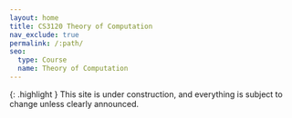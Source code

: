 ```yaml
---
layout: home
title: CS3120 Theory of Computation
nav_exclude: true
permalink: /:path/
seo:
  type: Course
  name: Theory of Computation
---
```





{: .highlight }
This site is under construction, and everything is subject to change unless clearly announced.



<!-- 
Welcome to CS 6222, Cryptography!
----------------------------------------

Cryptographic primitives are applied almost everywhere on the network, for instance, encryption and authentication are necessary. In this course, we will start from the theoretic foundations that consolidates our belief in cryptography, and then we will visit some essential protocols as well as recent advances in cryptography. A major theme of this course is "provable security," that is, to define the desired security and then to rigorously prove the security is achieved. Hence, students are expected to be familiar with algorithms and mathematical proofs.

Please send me an email if you have questions.

Prerequisites
---------
[CS 3120 Discrete Mathematics and Theory 2](https://uvatoc.github.io/) or equivalent course is necessary.
Also, Probability (APMA 3100) is good-to-have.

This course requires DMT2 (CS3120) because it heavily relies on the concepts such as reductions, decision problems, NP-complete and computation models like Turing machines, and some ideas from complexity. The concepts are covered in DMT2 (and sometimes partly in DSA2, CS3100). Because they are required in both BSCS and BACS, they are used directly as preliminary knowledge in the course.
Also, reading and writing formal math proofs is necessary.

Classroom
---------

**Days and Times:** Tueday/Thursday 11:00am -- 12:15pm (2024)

**Location:** Rice Hall 340 ![UVA Engineering](assets/images/uva-eng.png){:style="vertical-align: middle;"}

Instructor and TA Information
------------------------------

**Instructor:** Wei-Kai Lin [(audio)](https://www.name-coach.com/wei-kai-lin-4568fe92-7831-4780-a68c-361f76dee197), email: wklin-course (at virginia dot edu)

Office Hours and TA
------------

See [Canvas](https://canvas.its.virginia.edu).

Course Work
--------------

The course work consist of the following.

- (50%) Written homework 
- (15%) Scribe notes (this weight may change according to number of students)
- (20%) Final project (presentation and report)
- (15%) Final exam, written
- (10%, bonus) Quizzes and other

The final grade will follow the [CS Department guidelines](https://uvacsadvising.org/policies.html#cs-department-grading-guidelines).

We will use the [Canvas](https://canvas.its.virginia.edu) website to manage homework, exam, and grades. Please also use the discuss page on Canvas if you have course related questions.

### Homework

The homework submissions shall be PDF and typeset in Tex/Latex (template will be provided).

Every student shall submit homework individually. You are free to discuss with other students in this class, but in that case, you shall add an **Acknowledgement** paragraph explicitly. Similarly, you are allowed to make use of published material as long as you cite it properly with a **References** section. In any case, it is a violation if you copy text directly, or if you are unable to explain your solution orally.

Specifically, the purpose of homework (and this course) is to compare and understand security definitions and to rigorously prove or argue the security. Hence, when working on homework, the following approaches are listed from **the more preferred** to **less preferred**:

1. Using in-class materials, including lecture notes, textbook sections that are covered, or office hours.
2. Discussing with students in this class (must acknowledge it)
3. Referring to other published literature, including textbook sections that are not yet covered (must reference it)
4. Using ready-made solutions, including asking other people, using generative AI, finding solutions in previous courses in any school (let's try to avoid this)

For example, you wrote your own answer, then you searched for the problem and and then edited your answer. In this case, you should reference (cite) or acknowledge it. In general, internalize your answer and no direct copying, so that you can explain it orally. Edit history (such as Overleaf or Github) is recommended.

There may be additional rules for some homework questions.

### Scribe notes

We will ask students to scribe lecture notes and typeset in Latex (template will be provided). The notes will be posted publicly on this website. There will be roughly 22 lectures, and for each lecture we will ask at most 2 students to scribe collaborately. The notes shall be submitted in 1 lecture week (that is before the next two lectures). Depending on the number of studenets, we may increase the weight of scribing and reduce the weight of final exam.

### Final exam

The time is the same as [UVA schedule](https://registrar.virginia.edu/exam-schedule-fall-2024): Monday, December 16, 2024 9:00AM-12:00PM
(Potential alternative: Monday, December 9)

This will be in person and written one.
No collaboration is permitted on the exams. 
Students may construct a one-page (letter-size, two-sided) reference sheet for use 
during the exam, but all other resources are forbidden (no internet, textbook, other humans, magnification instruments, etc.).

### Final Project

The final project is to read research papers in the area of cryptography, to write a 2-page summary, and then to present the topic in class. In addition to summary, you are encouraged to ask novel questions or to propose novel solutions.

The project is by a group of at most two. Both students in the group get the same grade. Each group is required to submit the authors and the research topic in an 1-page proposal (4%) at mid-semester. The summary (8%) is due at the end of the semester, and the last two to five lectures will be the presentation (8%).

### Honor System

The goal of this course is to define and prove security. Ideally, all your course works shall be based on the materials given in the classroom and references. You are encouraged to read other materials, but searching for **ready-made solutions is discouraged** because it hurts the goal. Similarly, please try not to ask for solution from people out of this class, and please try not to use generative AI.

It is a violation if any of the following cases happens:
 - You copied text directly (from any source).
 - You used any material or discussion without acknowledgement or citation.
 - You are unable to explain your work orally.

Everyone is required to follow the [Honor Codes of UVA](https://honor.virginia.edu/academic-fraud) and avoid [plagiarism](https://honor.virginia.edu/plagiarism-supplement). You are recommended to use a version control system, such as Overleaf or git, so that your thought process justifies the authenticity.

Please also read [detailed policies](uva_support.md) on the use of AI, accommodations, and supports.

Course Outline
--------------

Textbooks:
- Rafael Pass and abhi shelat.
  A Course in Cryptography. 
  \[Ps\] for short.

  Available here:
  [http://www.cs.cornell.edu/courses/cs4830/2010fa/lecnotes.pdf](http://www.cs.cornell.edu/courses/cs4830/2010fa/lecnotes.pdf)


- Jonathan Katz and Yehuda Lindell.
  Introduction to Modern Cryptography.
  \[KL\] for short.

  Online access in UVA library:
  [https://search.lib.virginia.edu/sources/uva_library/items/u10203454](https://search.lib.virginia.edu/sources/uva_library/items/u10203454)

Lecture notes will be provided on this website, so the textbooks are optional.

### Syllabus (tentative)

In the first half, we focus on the necessary properties behind cryptographic primitives,
including computational indistinguishability, pseudo-randomness, and one-wayness,
and we show the direct implications such as encryption and authentication.
In the second half, we move on to more applications as well as recent progresses in cryptography.
The tentative topics are listed below.

1.  Introduction and scope. Logistics. Preliminaries.  
    Match-making. Security definition.
2.  Shannon's definition. One-time pads. Limitation of information theoretic approach.
3.  Efficient computations and efficient adversaries
4.  Private-key encryption, computational indistinguishability 
5.  Pseudo-random generators (PRG)
6.  CPA-secure encryption, pseudo-random functions (PRF)
8.  One-way functions (OWF).
10. Prime Number Theorem. Factoring problem.
11. OWF from factoring assumption. 
9.  Strong OWF from weak OWF (hardness amplification). Universal OWF.
12. Hard-core predicates. PRG from hard-core bits.
13. PRG from any OWF. 
7.  Message authentication codes (MAC). 
14. Digital signature. Identification. 
15. Collision-resistant hash functions. Birthday attack. 
16. Zero-Knowledge proofs, commitment. 
17. Oblivious RAM. 
18. Public-key encryption. Trapdoor permutations.
19. Homomorphic encryption, Fully homomorphic encryption (FHE). 
20. Garbled circuits. Oblivious transfer (OT). Secure two-party computation. 
21. Secret-sharing. Secure multi-party computation. 
22. Private information retrieval (PIR).

Additional Course Material
---------------

\[CS6222 Introduction to Cryptography (UVA, Fall 2023)\]
[https://weikailin.github.io/cs6222-fa23/](https://weikailin.github.io/cs6222-fa23/)

\[Barak\]
An Intensive Introduction to Cryptography.
[https://intensecrypto.org/public/index.html](https://intensecrypto.org/public/index.html)

\[Goldreich\]  
The Foundations of Cryptography.
[https://www.wisdom.weizmann.ac.il/~oded/foc-book.html](https://www.wisdom.weizmann.ac.il/~oded/foc-book.html).  
[online access in UVA library](https://search.lib.virginia.edu/sources/uva_library/items/u8631726).

\[Vadhan\]
Pseudorandomness.
[https://people.seas.harvard.edu/~salil/pseudorandomness/pseudorandomness-published-Dec12.pdf](https://people.seas.harvard.edu/~salil/pseudorandomness/pseudorandomness-published-Dec12.pdf)

Mike Rosulek.
The Joy of Cryptography. 
[https://joyofcryptography.com/](https://joyofcryptography.com/)

David Evans, Vladimir Kolesnikov and Mike Rosulek.
A Pragmatic Introduction to Secure Multi-Party Computation.
[https://securecomputation.org/main/](https://securecomputation.org/main/) -->